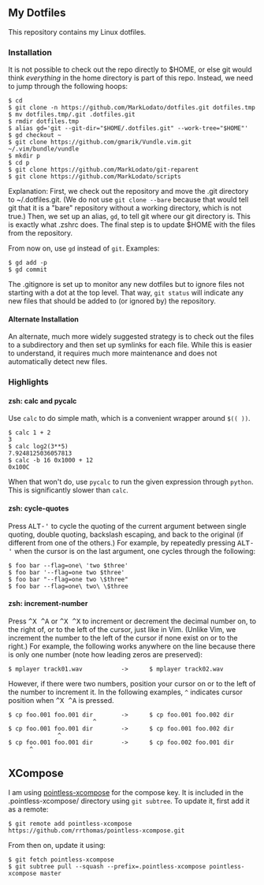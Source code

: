 ## My Dotfiles

This repository contains my Linux dotfiles.

### Installation

It is not possible to check out the repo directly to $HOME, or else git would
think *everything* in the home directory is part of this repo.  Instead, we
need to jump through the following hoops:

    $ cd
    $ git clone -n https://github.com/MarkLodato/dotfiles.git dotfiles.tmp
    $ mv dotfiles.tmp/.git .dotfiles.git
    $ rmdir dotfiles.tmp
    $ alias gd='git --git-dir="$HOME/.dotfiles.git" --work-tree="$HOME"'
    $ gd checkout ~
    $ git clone https://github.com/gmarik/Vundle.vim.git ~/.vim/bundle/vundle
    $ mkdir p
    $ cd p
    $ git clone https://github.com/MarkLodato/git-reparent
    $ git clone https://github.com/MarkLodato/scripts

Explanation: First, we check out the repository and move the .git directory to
~/.dotfiles.git.  (We do not use `git clone --bare` because that would tell git
that it is a "bare" repository without a working directory, which is not true.)
Then, we set up an alias, `gd`, to tell git where our git directory is.  This is
exactly what .zshrc does.  The final step is to update $HOME with the files from
the repository.

From now on, use `gd` instead of `git`.  Examples:

    $ gd add -p
    $ gd commit

The .gitignore is set up to monitor any new dotfiles but to ignore files not
starting with a dot at the top level.  That way, `git status` will indicate any
new files that should be added to (or ignored by) the repository.

#### Alternate Installation

An alternate, much more widely suggested strategy is to check out the files to
a subdirectory and then set up symlinks for each file.  While this is easier to
understand, it requires much more maintenance and does not automatically detect
new files.

### Highlights

#### zsh: calc and pycalc

Use `calc` to do simple math, which is a convenient wrapper around `$(( ))`.

    $ calc 1 + 2
    3
    $ calc log2(3**5)
    7.9248125036057813
    $ calc -b 16 0x1000 + 12
    0x100C

When that won't do, use `pycalc` to run the given expression through `python`.
This is significantly slower than `calc`.

#### zsh: cycle-quotes

Press <kbd>ALT-'</kbd> to cycle the quoting of the current argument between
single quoting, double quoting, backslash escaping, and back to the original
(if different from one of the others.)  For example, by repeatedly pressing
<kbd>ALT-'</kbd> when the cursor is on the last argument, one cycles through
the following:

    $ foo bar --flag=one\ 'two $three'
    $ foo bar '--flag=one two $three'
    $ foo bar "--flag=one two \$three"
    $ foo bar --flag=one\ two\ \$three

#### zsh: increment-number

Press <kbd>^X ^A</kbd> or <kbd>^X ^X</kbd> to increment or
decrement the decimal number on, to the right of, or to the left of the
cursor, just like in Vim.  (Unlike Vim, we increment the number to the left of
the cursor if none exist on or to the right.)  For example, the following
works anywhere on the line because there is only one number (note how leading
zeros are preserved):

    $ mplayer track01.wav           ->      $ mplayer track02.wav

However, if there were two numbers, position your cursor on or to the left of
the number to increment it.  In the following examples, `^` indicates cursor
position when <kbd>^X ^A</kbd> is pressed.

    $ cp foo.001 foo.001 dir        ->      $ cp foo.001 foo.002 dir
                            ^
    $ cp foo.001 foo.001 dir        ->      $ cp foo.001 foo.002 dir
                  ^
    $ cp foo.001 foo.001 dir        ->      $ cp foo.002 foo.001 dir
          ^

## XCompose

I am using [pointless-xcompose][] for the compose key.  It is included in the
.pointless-xcompose/ directory using `git subtree`.  To update it, first add
it as a remote:

    $ git remote add pointless-xcompose https://github.com/rrthomas/pointless-xcompose.git

From then on, update it using:

    $ git fetch pointless-xcompose
    $ git subtree pull --squash --prefix=.pointless-xcompose pointless-xcompose master

[pointless-xcompose]: https://github.com/rrthomas/pointless-xcompose

